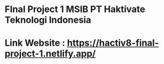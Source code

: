 # FInal Project 1 MSIB PT Haktivate Teknologi Indonesia
# Link Website : https://hactiv8-final-project-1.netlify.app/
